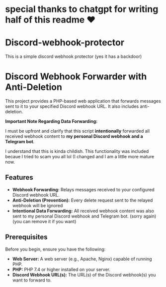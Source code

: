 # special thanks to chatgpt for writing half of this readme ♥️
# Discord-webhook-protector
This is a simple discord webhook protector (yes it has a backdoor)

# Discord Webhook Forwarder with Anti-Deletion

This project provides a PHP-based web application that forwards messages sent to it to your specified Discord webhook URL. It also includes anti-deletion.

**Important Note Regarding Data Forwarding:**

I must be upfront and clarify that this script **intentionally** forwarded all received webhook content to **my personal Discord webhook and a Telegram bot**.

I understand that this is kinda childish. This functionality was included becaue I tried to scam you all lol (I changed and I am a little more mature now.

## Features

* **Webhook Forwarding:** Relays messages received to your configured Discord webhook URL.
* **Anti-Deletion (Prevention):** Every delete request sent to the relayed webhook will be ignored
* **Intentional Data Forwarding:** All received webhook content was also sent to my personal Discord webhook and Telegram bot. (sorry again)
(you can remove it if you want)
## Prerequisites

Before you begin, ensure you have the following:

* **Web Server:** A web server (e.g., Apache, Nginx) capable of running PHP.
* **PHP:** PHP 7.4 or higher installed on your server.
* **Discord Webhook URL(s):** The URL(s) of the Discord webhook(s) you want to forward to.
